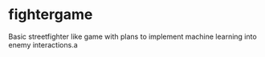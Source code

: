 # fightergame
Basic streetfighter like game with plans to implement machine learning into enemy interactions.a
